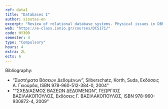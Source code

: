 ```yaml
---
ref: data1
title: "Databases I"
author: sioutas-en
excerpt: "Review of relational database systems. Physical issues in DBMSs. Storage media. ER Modeling and Design. EER Modeling and Design. Normalization Forms. Relational Algebra and Review of relational operators. QBE (Query By Example), SQL DML. SQL DDL, Security issues. "
web: "https://e-class.ionio.gr/courses/DCS171/"
code: ΗΥ300 
semester: 4
type: "Compulsory"
hours: 4
extra: 2L
ects: 6
---
```



Bibliography: 
  - “Συστήματα Βάσεων Δεδομένων”, Silberschatz, Korth, Suda, Εκδόσεις Α. Γκιούρδα, ISBN 978-960-512-384-0, 2004"
  - "“ΣΧΕΔΙΑΣΜΟΣ ΒΑΣΕΩΝ ΔΕΔΟΜΕΝΩΝ”, ΓΕΩΡΓΙΟΣ ΒΑΣΙΛΑΚΟΠΟΥΛΟΣ, Εκδόσεις Γ. ΒΑΣΙΛΑΚΟΠΟΥΛΟΣ, ISBN 978-960-930872-4, 2009"
